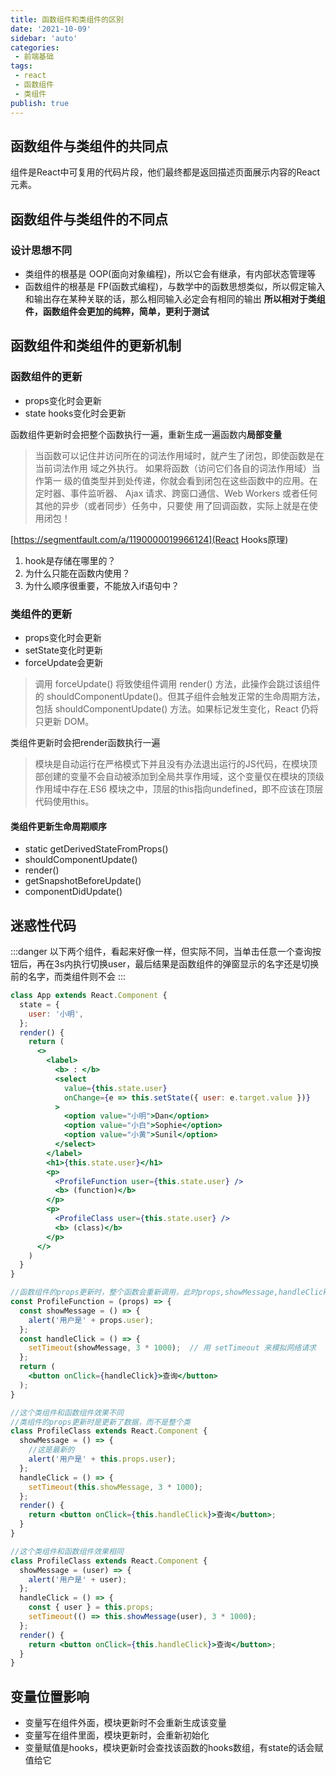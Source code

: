 ```yaml
---
title: 函数组件和类组件的区别
date: '2021-10-09'
sidebar: 'auto'
categories:
 - 前端基础
tags:
 - react
 - 函数组件
 - 类组件
publish: true
---
```


## 函数组件与类组件的共同点
组件是React中可复用的代码片段，他们最终都是返回描述页面展示内容的React元素。

## 函数组件与类组件的不同点
### 设计思想不同
- 类组件的根基是 OOP(面向对象编程)，所以它会有继承，有内部状态管理等
- 函数组件的根基是 FP(函数式编程)，与数学中的函数思想类似，所以假定输入和输出存在某种关联的话，那么相同输入必定会有相同的输出
**所以相对于类组件，函数组件会更加的纯粹，简单，更利于测试**

## 函数组件和类组件的更新机制
### 函数组件的更新
- props变化时会更新
- state hooks变化时会更新

函数组件更新时会把整个函数执行一遍，重新生成一遍函数内**局部变量**

> 当函数可以记住并访问所在的词法作用域时，就产生了闭包，即使函数是在当前词法作用 域之外执行。
> 如果将函数（访问它们各自的词法作用域）当作第一 级的值类型并到处传递，你就会看到闭包在这些函数中的应用。在定时器、事件监听器、 Ajax 请求、跨窗口通信、Web Workers 或者任何其他的异步（或者同步）任务中，只要使 用了回调函数，实际上就是在使用闭包！

[https://segmentfault.com/a/1190000019966124](React Hooks原理)
1. hook是存储在哪里的？
2. 为什么只能在函数内使用？
3. 为什么顺序很重要，不能放入if语句中？

### 类组件的更新
- props变化时会更新
- setState变化时更新
- forceUpdate会更新
> 调用 forceUpdate() 将致使组件调用 render() 方法，此操作会跳过该组件的 shouldComponentUpdate()。但其子组件会触发正常的生命周期方法，包括 shouldComponentUpdate() 方法。如果标记发生变化，React 仍将只更新 DOM。

类组件更新时会把render函数执行一遍

> 模块是自动运行在严格模式下并且没有办法退出运行的JS代码，在模块顶部创建的变量不会自动被添加到全局共享作用域，这个变量仅在模块的顶级作用域中存在.ES6 模块之中，顶层的this指向undefined，即不应该在顶层代码使用this。

#### 类组件更新生命周期顺序
- static getDerivedStateFromProps()
- shouldComponentUpdate()
- render()
- getSnapshotBeforeUpdate()
- componentDidUpdate()

## 迷惑性代码
:::danger
以下两个组件，看起来好像一样，但实际不同，当单击任意一个查询按钮后，再在3s内执行切换user，最后结果是函数组件的弹窗显示的名字还是切换前的名字，而类组件则不会
:::
```jsx
class App extends React.Component {
  state = {
    user: '小明',
  };
  render() {
    return (
      <>
        <label>
          <b> : </b>
          <select
            value={this.state.user}
            onChange={e => this.setState({ user: e.target.value })}
          >
            <option value="小明">Dan</option>
            <option value="小白">Sophie</option>
            <option value="小黄">Sunil</option>
          </select>
        </label>
        <h1>{this.state.user}</h1>
        <p>
          <ProfileFunction user={this.state.user} />
          <b> (function)</b>
        </p>
        <p>
          <ProfileClass user={this.state.user} />
          <b> (class)</b>
        </p>
      </>
    )
  }
}

//函数组件的props更新时，整个函数会重新调用，此时props,showMessage,handleClick变量被重新生成，并不会影响之前调用的showMessage，因为之前showMessage中的props已经是之前的props了
const ProfileFunction = (props) => {
  const showMessage = () => {
    alert('用户是' + props.user);
  };
  const handleClick = () => {
    setTimeout(showMessage, 3 * 1000);  // 用 setTimeout 来模拟网络请求
  };
  return (
    <button onClick={handleClick}>查询</button>
  );
}

//这个类组件和函数组件效果不同
//类组件的props更新时是更新了数据，而不是整个类
class ProfileClass extends React.Component {
  showMessage = () => {
	//这是最新的
    alert('用户是' + this.props.user);
  };
  handleClick = () => {
    setTimeout(this.showMessage, 3 * 1000);
  };
  render() {
    return <button onClick={this.handleClick}>查询</button>;
  }
}

//这个类组件和函数组件效果相同
class ProfileClass extends React.Component {
  showMessage = (user) => {
    alert('用户是' + user);
  };
  handleClick = () => {
	const { user } = this.props;
    setTimeout(() => this.showMessage(user), 3 * 1000);
  };
  render() {
    return <button onClick={this.handleClick}>查询</button>;
  }
}
```

## 变量位置影响
- 变量写在组件外面，模块更新时不会重新生成该变量
- 变量写在组件里面，模块更新时，会重新初始化
- 变量赋值是hooks，模块更新时会查找该函数的hooks数组，有state的话会赋值给它
